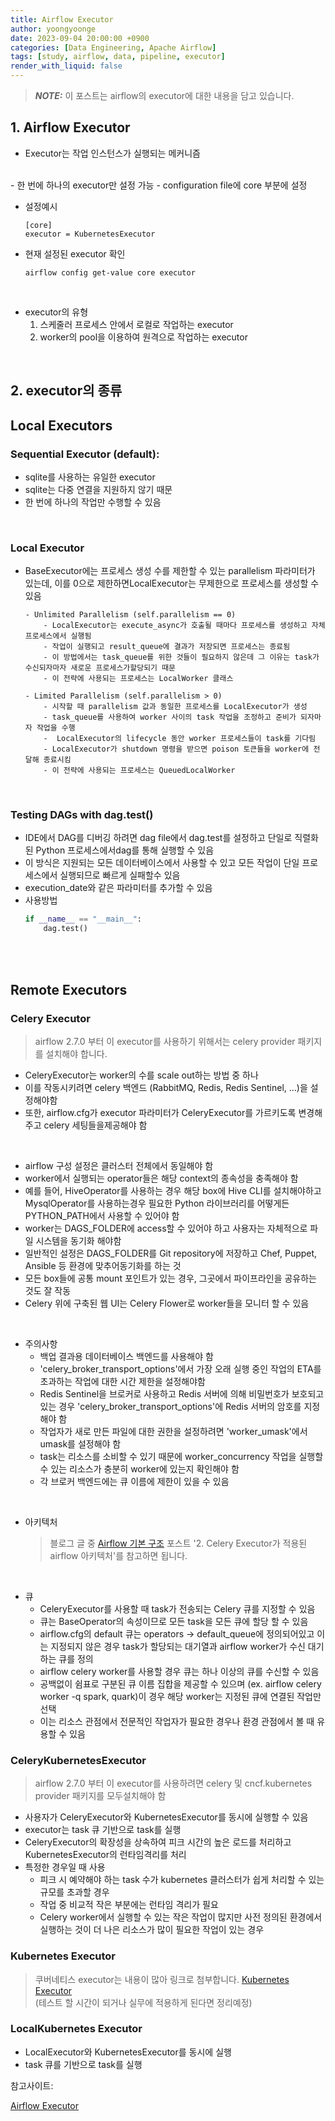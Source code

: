 ```yaml
---
title: Airflow Executor
author: yoongyoonge
date: 2023-09-04 20:00:00 +0900
categories: [Data Engineering, Apache Airflow]
tags: [study, airflow, data, pipeline, executor]
render_with_liquid: false
---
```


> **_NOTE:_** 이 포스트는 airflow의 executor에 대한 내용을 담고 있습니다.

## 1. Airflow Executor

- Executor는 작업 인스턴스가 실행되는 메커니즘
<br>
- 한 번에 하나의 executor만 설정 가능  
    - configuration file에 core 부분에 설정

<br>

- 설정예시  
    ```
    [core]
    executor = KubernetesExecutor
    ```
- 현재 설정된 executor 확인
    ```
    airflow config get-value core executor
    ``` 
<br>
    
- executor의 유형
    1) 스케줄러 프로세스 안에서 로컬로 작업하는 executor
    2) worker의 pool을 이용하여 원격으로 작업하는 executor
    
<br>

## 2. executor의 종류

## Local Executors

### Sequential Executor (default):
- sqlite를 사용하는 유일한 executor
- sqlite는 다중 연결을 지원하지 않기 때문
- 한 번에 하나의 작업만 수행할 수 있음

<br>

### Local Executor
- BaseExecutor에는 프로세스 생성 수를 제한할 수 있는 parallelism 파라미터가 있는데, 이를 0으로 제한하면LocalExecutor는 무제한으로 프로세스를 생성할 수 있음 

    ```text  
    - Unlimited Parallelism (self.parallelism == 0)
        - LocalExecutor는 execute_async가 호출될 때마다 프로세스를 생성하고 자체 프로세스에서 실행됨 
        - 작업이 실행되고 result_queue에 결과가 저장되면 프로세스는 종료됨
        - 이 방법에서는 task_queue를 위한 것들이 필요하지 않은데 그 이유는 task가 수신되자마자 새로운 프로세스가할당되기 때문
        - 이 전략에 사용되는 프로세스는 LocalWorker 클래스 

    - Limited Parallelism (self.parallelism > 0)
        - 시작할 때 parallelism 값과 동일한 프로세스를 LocalExecutor가 생성
        - task_queue를 사용하여 worker 사이의 task 작업을 조정하고 준비가 되자마자 작업을 수행
        -  LocalExecutor의 lifecycle 동안 worker 프로세스들이 task를 기다림
        - LocalExecutor가 shutdown 명령을 받으면 poison 토큰들을 worker에 전달해 종료시킴
        - 이 전략에 사용되는 프로세스는 QueuedLocalWorker
    ```

<br>

### Testing DAGs with dag.test()
- IDE에서 DAG를 디버깅 하려면 dag file에서 dag.test를 설정하고 단일로 직렬화된 Python 프로세스에서dag를 통해 실행할 수 있음
- 이 방식은 지원되는 모든 데이터베이스에서 사용할 수 있고 모든 작업이 단일 프로세스에서 실행되므로 빠르게 실패할수 있음
- execution_date와 같은 파라미터를 추가할 수 있음
- 사용방법
    ```python 
    if __name__ == "__main__":
        dag.test()
    ```

<br>
<br>

## Remote Executors

### Celery Executor
> airflow 2.7.0 부터 이 executor를 사용하기 위해서는 celery provider 패키지를 설치해야 합니다.

- CeleryExecutor는 worker의 수를 scale out하는 방법 중 하나
- 이를 작동시키려면 celery 백엔드 (RabbitMQ, Redis, Redis Sentinel, ...)을 설정해야함
- 또한, airflow.cfg가 executor 파라미터가 CeleryExecutor를 가르키도록 변경해주고 celery 세팅들을제공해야 함 

<br>

- airflow 구성 설정은 클러스터 전체에서 동일해야 함
- worker에서 실행되는 operator들은 해당 context의 종속성을 충족해야 함
- 예를 들어, HiveOperator를 사용하는 경우 해당 box에 Hive CLI를 설치해야하고 MysqlOperator를 사용하는경우 필요한 Python 라이브러리를 어떻게든 PYTHON_PATH에서 사용할 수 있어야 함
- worker는 DAGS_FOLDER에 access할 수 있어야 하고 사용자는 자체적으로 파일 시스템을 동기화 해야함
- 일반적인 설정은 DAGS_FOLDER를 Git repository에 저장하고 Chef, Puppet, Ansible 등 환경에 맞추어동기화를 하는 것
- 모든 box들에 공통 mount 포인트가 있는 경우, 그곳에서 파이프라인을 공유하는 것도 잘 작동
- Celery 위에 구축된 웹 UI는 Celery Flower로 worker들을 모니터 할 수 있음

<br>

- 주의사항
    - 백업 결과용 데이터베이스 백엔드를 사용해야 함
    - 'celery_broker_transport_options'에서 가장 오래 실행 중인 작업의 ETA를 초과하는 작업에 대한 시간 제한을 설정해야함
    - Redis Sentinel을 브로커로 사용하고 Redis 서버에 의해 비밀번호가 보호되고 있는 경우 'celery_broker_transport_options'에 Redis 서버의 암호를 지정해야 함
    - 작업자가 새로 만든 파일에 대한 권한을 설정하려면 'worker_umask'에서 umask를 설정해야 함
    - task는 리소스를 소비할 수 있기 때문에 worker_concurrency 작업을 실행할 수 있는 리소스가 충분히 worker에 있는지 확인해야 함
    - 각 브로커 백엔드에는 큐 이름에 제한이 있을 수 있음

<br>

- 아키텍처
    > 블로그 글 중 [Airflow 기본 구조](https://yoongyoonge.github.io/airflow-architecture/) 포스트 '2. Celery Executor가 적용된 airflow 아키텍처'를 참고하면 됩니다.

<br>

- 큐
    - CeleryExecutor를 사용할 때 task가 전송되는 Celery 큐를 지정할 수 있음
    - 큐는 BaseOperator의 속성이므로 모든 task을 모든 큐에 할당 할 수 있음
    - airflow.cfg의 default 큐는 operators -> default_queue에 정의되어있고 이는 지정되지 않은 경우 task가 할당되는 대기열과 airflow worker가 수신 대기하는 큐를 정의
    - airflow celery worker를 사용할 경우 큐는 하나 이상의 큐를 수신할 수 있음
    - 공백없이 쉼표로 구분된 큐 이름 집합을 제공할 수 있으며
    (ex. airflow celery worker -q spark, quark)이 경우 해당 worker는 지정된 큐에 연결된 작업만 선택
    - 이는 리소스 관점에서 전문적인 작업자가 필요한 경우나 환경 관점에서 볼 때 유용할 수 있음


### CeleryKubernetesExecutor
> airflow 2.7.0 부터 이 executor를 사용하려면 celery 및 cncf.kubernetes provider 패키지를 모두설치해야 함

- 사용자가 CeleryExecutor와 KubernetesExecutor를 동시에 실행할 수 있음
- executor는 task 큐 기반으로 task를 실행
- CeleryExecutor의 확장성을 상속하여 피크 시간의 높은 로드를 처리하고 KubernetesExecutor의 런타임격리를 처리
- 특정한 경우일 때 사용
    - 피크 시 예약해야 하는 task 수가 kubernetes 클러스터가 쉽게 처리할 수 있는 규모를 초과할 경우
    - 작업 중 비교적 작은 부분에는 런타임 격리가 필요
    - Celery worker에서 실행할 수 있는 작은 작업이 많지만 사전 정의된 환경에서 실행하는 것이 더 나은 리소스가 많이 필요한 작업이 있는 경우


### Kubernetes Executor
> 쿠버네티스 executor는 내용이 많아 링크로 첨부합니다.
> [Kubernetes Executor](https://airflow.apache.org/docs/apache-airflow/stablecore-concepts/executor/kubernetes.html) <br>
> (테스트 할 시간이 되거나 실무에 적용하게 된다면 정리예정)


### LocalKubernetes Executor
- LocalExecutor와 KubernetesExecutor를 동시에 실행
- task 큐를 기반으로 task를 실행
        
    



참고사이트:

[Airflow Executor](https://airflow.apache.org/docs/apache-airflow/stable/core-concepts/executor/index.html)
